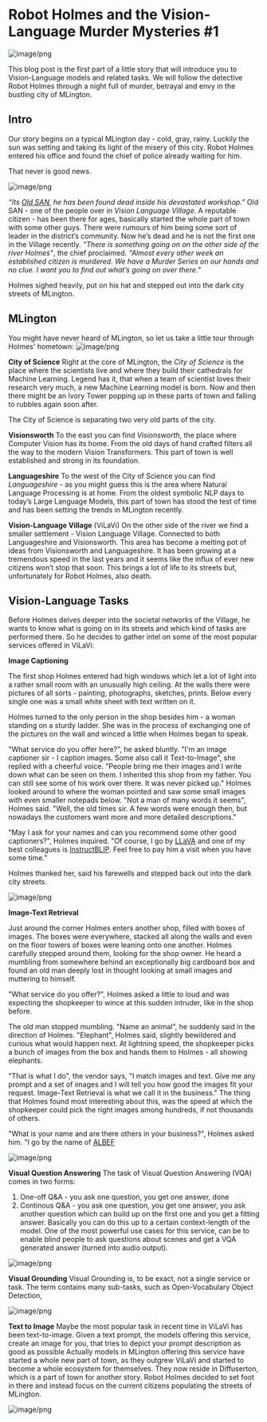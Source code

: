 # Robot Holmes and the Vision-Language Murder Mysteries #1

![image/png](https://cdn-uploads.huggingface.co/production/uploads/607feb037c746d01ecb19180/yUdvvxZQPY7_O3eJuiH45.png)

This blog post is the first part of a little story that will introduce you to Vision-Language models and related tasks.
We will follow the detective Robot Holmes through a night full of murder, betrayal and envy in the bustling city of MLington.

## Intro
Our story begins on a typical MLington day - cold, gray, rainy. Luckily the sun was setting and taking its light of the misery of this city. Robot Holmes entered his office and found the chief of police already waiting for him.

That never is good news.

![image/png](https://cdn-uploads.huggingface.co/production/uploads/607feb037c746d01ecb19180/Fw-D-aPntUjNpWpQN-acg.png)

*“Its [Old SAN](https://arxiv.org/pdf/1511.02274.pdf), he has been found dead inside his devastated workshop.”*
Old SAN - one of the people over in *Vision Language Village*. A reputable citizen - has been there for ages, basically started the whole part of town with some other guys. There were rumours of him being some sort of leader in the district’s community. Now he’s dead and he is not the first one in the Village recently.
*“There is something going on on the other side of the river Holmes”*, the chief proclaimed.
*“Almost every other week an established citizen is murdered. We have a Murder Series on our hands and no clue. I want you to find out what’s going on over there.”*
 
Holmes sighed heavily, put on his hat and stepped out into the dark city streets of MLington.

## MLington
You might have never heard of MLington, so let us take a little tour through Holmes' hometown:
![image/png](https://cdn-uploads.huggingface.co/production/uploads/607feb037c746d01ecb19180/47dLSYSXnKlCpI5eqS33G.png)

**City of Science**
Right at the core of MLington, the *City of Science* is the place where the scientists live and where they build their cathedrals for Machine Learning. Legend has it, that when a team of scientist loves their research very much, a new Machine Learning model is born. Now and then there might be an Ivory Tower popping up in these parts of town and falling to rubbles again soon after.

The City of Science is separating two very old parts of the city.

**Visionsworth**
To the east you can find *Visionsworth*, the place where Computer Vision has its home. From the old days of hand crafted filters all the way to the modern Vision Transformers. This part of town is well established and strong in its foundation.

**Languageshire**
To the west of the City of Science you can find *Languageshire* - as you might guess this is the area where Natural Language Processing is at home. From the oldest symbolic NLP days to today’s Large Language Models, this part of town has stood the test of time and has been setting the trends in MLington recently.

**Vision-Language Village** (ViLaVi)
On the other side of the river we find a smaller settlement - Vision Language Village. Connected to both Languageshire and Visionsworth. This area has become a melting pot of ideas from Visionsworth and Languageshire. It has been growing at a tremendous speed in the last years and it seems like the influx of ever new citizens won’t stop that soon. This brings a lot of life to its streets but, unfortunately for Robot Holmes, also death.

## Vision-Language Tasks
Before Holmes delves deeper into the societal networks of the Village, he wants to know what is going on in its streets and which kind of tasks are performed there. So he decides to gather intel on some of the most popular services offered in ViLaVi:

**Image Captioning**

The first shop Holmes entered had high windows which let a lot of light into a rather small room with an unusually high ceiling. At the walls there were pictures of all sorts - painting, photographs, sketches, prints. Below every single one was a small white sheet with text written on it.

Holmes turned to the only person in the shop besides him - a woman standing on a sturdy ladder. She was in the process of exchanging one of the pictures on the wall and winced a little when Holmes began to speak.

"What service do you offer here?", he asked bluntly. "I'm an image captioner sir - I caption images. Some also call it Text-to-Image", she replied with a cheerful voice. "People bring me their images and I write down what can be seen on them. I inherited this shop from my father. You can still see some of his work over there. It was never picked up." Holmes looked around to where the woman pointed and saw some small images with even smaller notepads below. "Not a man of many words it seems", Holmes said. "Well, the old times sir. A few words were enough then, but nowadays the customers want more and more detailed descriptions."

"May I ask for your names and can you recommend some other good captioners?", Holmes inquired.
"Of course, I go by [LLaVA](https://huggingface.co/spaces/badayvedat/LLaVA) and one of my best colleagues is [InstructBLIP](https://huggingface.co/spaces/library-samples/InstructBLIP). Feel free to pay him a visit when you have some time."

Holmes thanked her, said his farewells and stepped back out into the dark city streets.


![image/png](https://cdn-uploads.huggingface.co/production/uploads/607feb037c746d01ecb19180/mPzG7osMLjljZFyXxBnPI.png)

**Image-Text Retrieval**

Just around the corner Holmes enters another shop, filled with boxes of images. The boxes were everywhere, stacked all along the walls and even on the floor towers of boxes were leaning onto one another. Holmes carefully stepped around them, looking for the shop owner. He heard a mumbling from somewhere behind an exceptionally big cardboard box and found an old man deeply lost in thought looking at small images and muttering to himself.

"What service do you offer?", Holmes asked a little to loud and was expecting the shopkeeper to wince at this sudden intruder, like in the shop before.

The old man stopped mumbling. "Name an animal", he suddenly said in the direction of Holmes.
"Elephant", Holmes said, slightly bewildered and curious what would happen next. At lightning speed, the shopkeeper picks a bunch of images from the box and hands them to Holmes - all showing elephants.

"That is what I do", the vendor says, "I match images and text. Give me any prompt and a set of images and I will tell you how good the images fit your request. Image-Text Retrieval is what we call it in the business." The thing that Holmes found most interesting about this, was the speed at which the shopkeeper could pick the right images among hundreds, if not thousands of others.

"What is your name and are there others in your business?", Holmes asked him. "I go by the name of [ALBEF]()

![image/png](https://cdn-uploads.huggingface.co/production/uploads/607feb037c746d01ecb19180/5OJ8G40S3n8i7n7Tgsvt-.png)

**Visual Question Answering**
The task of Visual Question Answering (VQA) comes in two forms:
1. One-off Q&A - you ask one question, you get one answer, done
2. Continous Q&A - you ask one question, you get one answer, you ask another question which can build up on the first one and you get a fitting answer. Basically you can do this up to a certain context-length of the model.
One of the most powerful use cases for this service, can be to enable blind people to ask questions about scenes and get a VQA generated answer (turned into audio output).

![image/png](https://cdn-uploads.huggingface.co/production/uploads/607feb037c746d01ecb19180/sw0MFGUQcA-B_3FZPrf2Y.png)

**Visual Grounding**
Visual Grounding is, to be exact, not a single service or task. The term contains many sub-tasks, such as Open-Vocabulary Object Detection, 

![image/png](https://cdn-uploads.huggingface.co/production/uploads/607feb037c746d01ecb19180/13v6P9jWD4GYVygIqbQgR.png)

**Text to Image**
Maybe the most popular task in recent time in ViLaVi has been text-to-image. Given a text prompt, the models offering this service, create an image for you, that tries to depict your prompt description as good as possible
Actually models in MLington offering this service have started a whole new part of town, as they outgrew ViLaVi and started to become a whole ecosystem for themselves. They now reside in Diffuserton, which is a part of town for another story. Robot Holmes decided to set foot in there and instead focus on the current citizens populating the streets of MLington.

![image/png](https://cdn-uploads.huggingface.co/production/uploads/607feb037c746d01ecb19180/4J6hdvBtSPLBAoEMFK4Ft.png)
